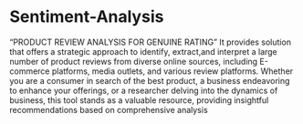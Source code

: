 # Sentiment-Analysis
“PRODUCT REVIEW ANALYSIS FOR GENUINE RATING”
It provides solution that offers a strategic approach to identify, extract,and interpret a large number of product reviews from diverse online sources, including E-commerce platforms, media outlets, and various review platforms. Whether you are a consumer in search of the best product, a business endeavoring to enhance your offerings, or a researcher delving into the dynamics of business, this tool stands as a valuable resource, providing insightful recommendations based on comprehensive analysis
